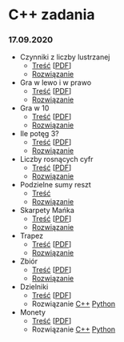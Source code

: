 # C++ zadania
### 17.09.2020
* Czynniki z liczby lustrzanej
  * [Treść](17.09.2020/Czynniki_z_liczby_lustrzanej/cpl.md) \[[PDF](17.09.2020/Czynniki_z_liczby_lustrzanej/cpl.pdf)\]
  * [Rozwiązanie](17.09.2020/Czynniki_z_liczby_lustrzanej/cpl.cpp)
* Gra w lewo i w prawo
  * [Treść](17.09.2020/Gra_w_lewo_i_w_prawo/glp.md) \[[PDF](17.09.2020/Gra_w_lewo_i_w_prawo/glp.pdf)\]
  * [Rozwiązanie](17.09.2020/Gra_w_lewo_i_w_prawo/glp.cpp)
* Gra w 10
  * [Treść](17.09.2020/Gra_w_10/gwd.md) \[[PDF](17.09.2020/Gra_w_10/gwd.pdf)\]
  * [Rozwiązanie](17.09.2020/Gra_w_10/gwd.cpp)
* Ile potęg 3?
  * [Treść](17.09.2020/Ile_potęg_3/ilt.md) \[[PDF](17.09.2020/Ile_potęg_3/ilt.pdf)\]
  * [Rozwiązanie](17.09.2020/Ile_potęg_3/ilt.cpp)
* Liczby rosnących cyfr
  * [Treść](17.09.2020/Liczby_rosnących_cyfr/lrc.md) \[[PDF](17.09.2020/Liczby_rosnących_cyfr/lrc.pdf)\]
  * [Rozwiązanie](17.09.2020/Liczby_rosnących_cyfr/lrc.cpp)
* Podzielne sumy reszt
  * [Treść](17.09.2020/Podzielne_sumy_reszt/psr.md)
  * [Rozwiązanie](17.09.2020/Podzielne_sumy_reszt/psr.cpp)
* Skarpety Mańka
  * [Treść](17.09.2020/Skarpety_Mańka/sma.md) \[[PDF](17.09.2020/Skarpety_Mańka/sma.pdf)\]
  * [Rozwiązanie](17.09.2020/Skarpety_Mańka/sma.cpp)
* Trapez
  * [Treść](17.09.2020/Trapez/tra.md) \[[PDF](17.09.2020/Trapez/tra.pdf)\]
  * [Rozwiązanie](17.09.2020/Trapez/tra.cpp)
* Zbiór
  * [Treść](17.09.2020/Zbiór/zbi.md) \[[PDF](17.09.2020/Zbiór/zbi.pdf)\]
  * [Rozwiązanie](17.09.2020/Zbiór/zbi.cpp)
* Dzielniki
  * [Treść](17.09.2020/Dzielniki/dzie.md) \[[PDF](17.09.2020/Dzielniki/dzie.pdf)\]
  * Rozwiązanie [C++](17.09.2020/Dzielniki/dzie.cpp) [Python](17.09.2020/Dzielniki/dzie.py)
* Monety
  * [Treść](17.09.2020/Monety/mon.md) \[[PDF](17.09.2020/Monety/mon.pdf)\]
  * Rozwiązanie [C++](17.09.2020/Monety/mon.cpp) [Python](17.09.2020/Monety/mon.py)
